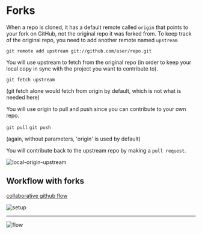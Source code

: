 # Forks

When a repo is cloned, it has a default remote called `origin` that points to your fork on GitHub, not the original repo it was forked from.
To keep track of the original repo, you need to add another remote named `upstream`

`git remote add upstream git://github.com/user/repo.git`

You will use upstream to fetch from the original repo (in order to keep your local copy in sync with the project you want to contribute to).

`git fetch upstream`

(git fetch alone would fetch from origin by default, which is not what is needed here)

You will use origin to pull and push since you can contribute to your own repo.

`git pull`
`git push`

(again, without parameters, 'origin' is used by default)

You will contribute back to the upstream repo by making a `pull request`.

![local-origin-upstream](https://i.stack.imgur.com/cEJjT.png)

## Workflow with forks
[collaborative github flow](http://www.eqqon.com/index.php/Collaborative_Github_Workflow)

![setup](http://www.eqqon.com/images/a/a0/Distributed_repository_structure_on_github.png)
*******
![flow](http://www.eqqon.com/images/f/fc/Update_distribution.png)